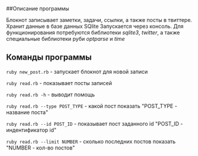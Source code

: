 ##Описание программы

Блокнот записывает заметки, задачи, ссылки, а также посты в твиттере.
Хранит данные в базе данных SQlite
Запускается через консоль.
Для функционирования потребуются библиотеки *sqlite3*, *twitter*, а также
специальные библиотеки руби *optparse* и *time*

## Команды программы

`ruby new_post.rb` - запускает блокнот для новой записи

`ruby read.rb` - показывает посты записей

`ruby read.rb -h` - выводит помощь

`ruby read.rb --type POST_TYPE` - какой пост показать "POST_TYPE - название поста"

`ruby read.rb --id POST_ID` - показывает пост заданного id "POST_ID - индентификатор id"

`ruby read.rb --limit NUMBER` - сколько последних постов показать "NUMBER - кол-во постов"
